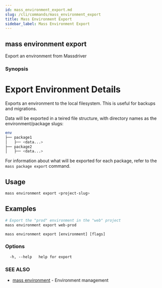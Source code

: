 ```yaml
---
id: mass_environment_export.md
slug: /cli/commands/mass_environment_export
title: Mass Environment Export
sidebar_label: Mass Environment Export
---
```

## mass environment export

Export an environment from Massdriver

### Synopsis

# Export Environment Details

Exports an environment to the local filesystem. This is useful for backups and migrations.

Data will be exported in a teired file structure, with directory names as the environment/package slugs:

```bash
env
├── package1
│   ├── <data...>
├── package2
│   ├── <data...>
```

For information about what will be exported for each package, refer to the `mass package export` command.

## Usage

```bash
mass environment export <project-slug>
```

## Examples

```bash
# Export the "prod" environment in the "web" project
mass environment export web-prod
```


```
mass environment export [environment] [flags]
```

### Options

```
  -h, --help   help for export
```

### SEE ALSO

* [mass environment](/cli/commands/mass_environment)	 - Environment management

